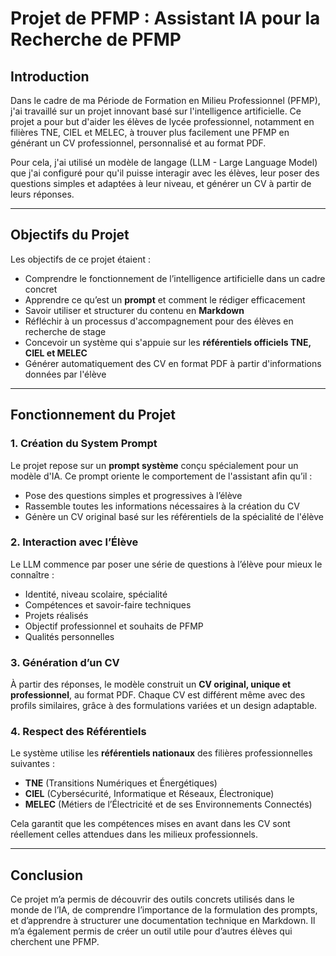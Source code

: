 # Projet de PFMP : Assistant IA pour la Recherche de PFMP

## Introduction

Dans le cadre de ma Période de Formation en Milieu Professionnel (PFMP), j'ai travaillé sur un projet innovant basé sur l'intelligence artificielle. Ce projet a pour but d'aider les élèves de lycée professionnel, notamment en filières TNE, CIEL et MELEC, à trouver plus facilement une PFMP en générant un CV professionnel, personnalisé et au format PDF.

Pour cela, j'ai utilisé un modèle de langage (LLM - Large Language Model) que j'ai configuré pour qu'il puisse interagir avec les élèves, leur poser des questions simples et adaptées à leur niveau, et générer un CV à partir de leurs réponses.

---

## Objectifs du Projet

Les objectifs de ce projet étaient :

- Comprendre le fonctionnement de l’intelligence artificielle dans un cadre concret
- Apprendre ce qu’est un **prompt** et comment le rédiger efficacement
- Savoir utiliser et structurer du contenu en **Markdown**
- Réfléchir à un processus d'accompagnement pour des élèves en recherche de stage
- Concevoir un système qui s'appuie sur les **référentiels officiels TNE, CIEL et MELEC**
- Générer automatiquement des CV en format PDF à partir d'informations données par l'élève

---

## Fonctionnement du Projet

### 1. Création du **System Prompt**

Le projet repose sur un **prompt système** conçu spécialement pour un modèle d'IA. Ce prompt oriente le comportement de l'assistant afin qu’il :

- Pose des questions simples et progressives à l’élève
- Rassemble toutes les informations nécessaires à la création du CV
- Génère un CV original basé sur les référentiels de la spécialité de l'élève

### 2. Interaction avec l’Élève

Le LLM commence par poser une série de questions à l’élève pour mieux le connaître :

- Identité, niveau scolaire, spécialité
- Compétences et savoir-faire techniques
- Projets réalisés
- Objectif professionnel et souhaits de PFMP
- Qualités personnelles

### 3. Génération d’un CV

À partir des réponses, le modèle construit un **CV original, unique et professionnel**, au format PDF. Chaque CV est différent même avec des profils similaires, grâce à des formulations variées et un design adaptable.

### 4. Respect des Référentiels

Le système utilise les **référentiels nationaux** des filières professionnelles suivantes :

- **TNE** (Transitions Numériques et Énergétiques)
- **CIEL** (Cybersécurité, Informatique et Réseaux, Électronique)
- **MELEC** (Métiers de l’Électricité et de ses Environnements Connectés)

Cela garantit que les compétences mises en avant dans les CV sont réellement celles attendues dans les milieux professionnels.

---

## Conclusion

Ce projet m’a permis de découvrir des outils concrets utilisés dans le monde de l’IA, de comprendre l’importance de la formulation des prompts, et d’apprendre à structurer une documentation technique en Markdown. Il m’a également permis de créer un outil utile pour d’autres élèves qui cherchent une PFMP.
